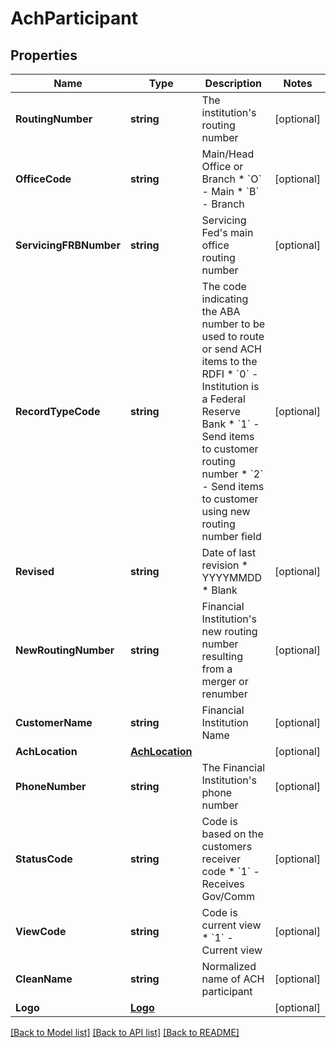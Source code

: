 # AchParticipant

## Properties

Name | Type | Description | Notes
------------ | ------------- | ------------- | -------------
**RoutingNumber** | **string** | The institution&#39;s routing number | [optional] 
**OfficeCode** | **string** | Main/Head Office or Branch  * &#x60;O&#x60; - Main * &#x60;B&#x60; - Branch  | [optional] 
**ServicingFRBNumber** | **string** | Servicing Fed&#39;s main office routing number | [optional] 
**RecordTypeCode** | **string** | The code indicating the ABA number to be used to route or send ACH items to the RDFI  * &#x60;0&#x60; - Institution is a Federal Reserve Bank * &#x60;1&#x60; - Send items to customer routing number * &#x60;2&#x60; - Send items to customer using new routing number field  | [optional] 
**Revised** | **string** | Date of last revision  * YYYYMMDD * Blank  | [optional] 
**NewRoutingNumber** | **string** | Financial Institution&#39;s new routing number resulting from a merger or renumber | [optional] 
**CustomerName** | **string** | Financial Institution Name | [optional] 
**AchLocation** | [**AchLocation**](ACHLocation.md) |  | [optional] 
**PhoneNumber** | **string** | The Financial Institution&#39;s phone number | [optional] 
**StatusCode** | **string** | Code is based on the customers receiver code  * &#x60;1&#x60; - Receives Gov/Comm  | [optional] 
**ViewCode** | **string** | Code is current view  * &#x60;1&#x60; - Current view | [optional] 
**CleanName** | **string** | Normalized name of ACH participant | [optional] 
**Logo** | [**Logo**](Logo.md) |  | [optional] 

[[Back to Model list]](../README.md#documentation-for-models) [[Back to API list]](../README.md#documentation-for-api-endpoints) [[Back to README]](../README.md)



